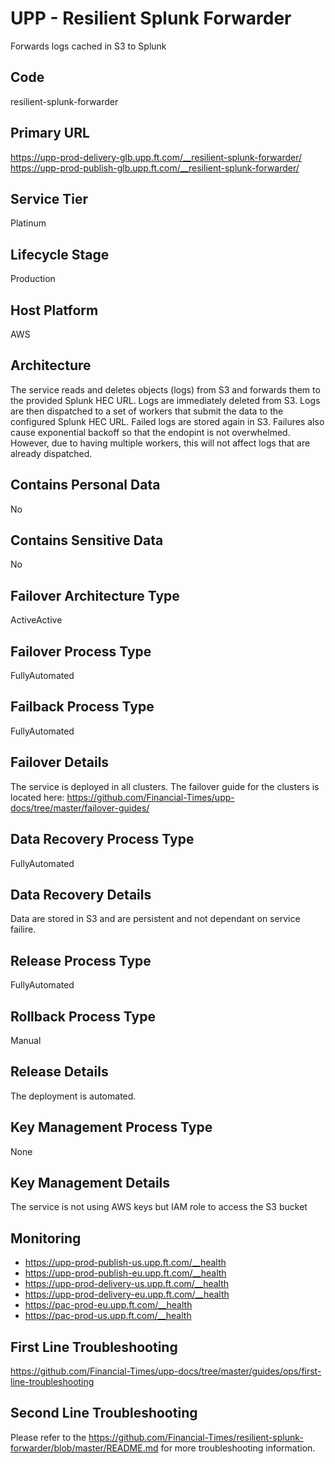 <!--
    Written in the format prescribed by https://github.com/Financial-Times/runbook.md.
    Any future edits should abide by this format.
-->

# UPP - Resilient Splunk Forwarder

Forwards logs cached in S3 to Splunk

## Code

resilient-splunk-forwarder

## Primary URL

<https://upp-prod-delivery-glb.upp.ft.com/__resilient-splunk-forwarder/>
<https://upp-prod-publish-glb.upp.ft.com/__resilient-splunk-forwarder/>

## Service Tier

Platinum

## Lifecycle Stage

Production

## Host Platform

AWS

## Architecture

The service reads and deletes objects (logs) from S3 and forwards them to the provided Splunk HEC URL. Logs are immediately deleted from S3. Logs are then dispatched to a set of workers that submit the data to the configured Splunk HEC URL. Failed logs are stored again in S3. Failures also cause exponential backoff so that the endopint is not overwhelmed. However, due to having multiple workers, this will not affect logs that are already dispatched.

## Contains Personal Data

No

## Contains Sensitive Data

No

## Failover Architecture Type

ActiveActive

## Failover Process Type

FullyAutomated

## Failback Process Type

FullyAutomated

## Failover Details

The service is deployed in all clusters. The failover guide for the clusters is located here: <https://github.com/Financial-Times/upp-docs/tree/master/failover-guides/>

## Data Recovery Process Type

FullyAutomated

## Data Recovery Details

Data are stored in S3 and are persistent and not dependant on service failire.

## Release Process Type

FullyAutomated

## Rollback Process Type

Manual

## Release Details

The deployment is automated.

## Key Management Process Type

None

## Key Management Details

The service is not using AWS keys but IAM role to access the S3 bucket

## Monitoring

- https://upp-prod-publish-us.upp.ft.com/__health
- https://upp-prod-publish-eu.upp.ft.com/__health
- https://upp-prod-delivery-us.upp.ft.com/__health
- https://upp-prod-delivery-eu.upp.ft.com/__health
- https://pac-prod-eu.upp.ft.com/__health
- https://pac-prod-us.upp.ft.com/__health

## First Line Troubleshooting

https://github.com/Financial-Times/upp-docs/tree/master/guides/ops/first-line-troubleshooting

## Second Line Troubleshooting

Please refer to the https://github.com/Financial-Times/resilient-splunk-forwarder/blob/master/README.md for more troubleshooting information.
